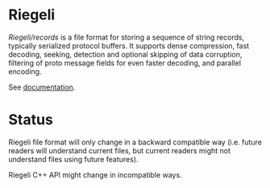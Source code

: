 # Riegeli



*Riegeli/records* is a file format for storing a sequence of string records,
typically serialized protocol buffers. It supports dense compression, fast
decoding, seeking, detection and optional skipping of data corruption, filtering
of proto message fields for even faster decoding, and parallel encoding.

See [documentation](https://github.com/google/riegeli/blob/master/doc/index.md).

# Status

Riegeli file format will only change in a backward compatible way (i.e. future
readers will understand current files, but current readers might not understand
files using future features).

Riegeli C++ API might change in incompatible ways.
